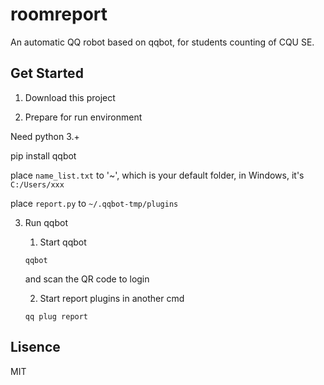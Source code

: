 # roomreport

An automatic QQ robot based on qqbot, for students counting of CQU SE.

## Get Started

1. Download this project

2. Prepare for run environment

Need python 3.+

pip install qqbot

place `name_list.txt` to '~', which is your default folder, in Windows, it's `C:/Users/xxx`

place `report.py` to `~/.qqbot-tmp/plugins`

3. Run qqbot

	1. Start qqbot
	
	```shell
	qqbot
	```
	and scan the QR code to login
	
	2. Start report plugins in another cmd
	
	```shell
	qq plug report
	```

## Lisence

MIT
